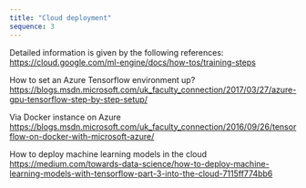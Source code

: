 ```yaml
---
title: "Cloud deployment"
sequence: 3
---
```


Detailed information is given by the following references: https://cloud.google.com/ml-engine/docs/how-tos/training-steps

How to set an Azure Tensorflow environment up? 
https://blogs.msdn.microsoft.com/uk_faculty_connection/2017/03/27/azure-gpu-tensorflow-step-by-step-setup/

Via Docker instance on Azure
https://blogs.msdn.microsoft.com/uk_faculty_connection/2016/09/26/tensorflow-on-docker-with-microsoft-azure/

How to deploy machine learning models in the cloud 
https://medium.com/towards-data-science/how-to-deploy-machine-learning-models-with-tensorflow-part-3-into-the-cloud-7115ff774bb6